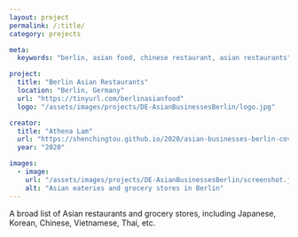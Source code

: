 ```yaml
---
layout: project
permalink: /:title/
category: projects

meta:
  keywords: "berlin, asian food, chinese restaurant, asian restaurants"

project:
  title: "Berlin Asian Restaurants"
  location: "Berlin, Germany"
  url: "https://tinyurl.com/berlinasianfood"
  logo: "/assets/images/projects/DE-AsianBusinessesBerlin/logo.jpg"

creator:
  title: "Athena Lam"
  url: "https://shenchingtou.github.io/2020/asian-businesses-berlin-covid19.html"
  year: "2020"

images:
  - image:
    url: "/assets/images/projects/DE-AsianBusinessesBerlin/screenshot.jpg"
    alt: "Asian eateries and grocery stores in Berlin"
---
```

<p>A broad list of Asian restaurants and grocery stores, including Japanese, Korean, Chinese, Vietnamese, Thai, etc.</p>